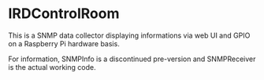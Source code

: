 # IRDControlRoom
This is a SNMP data collector displaying informations via web UI and GPIO on a Raspberry Pi hardware basis.

For information, SNMPInfo is a discontinued pre-version and SNMPReceiver is the actual working code.
